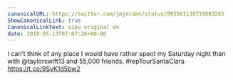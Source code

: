 ```yaml
---
canonicalURL: https://twitter.com/jmjordan/status/995561138719883265
ShowCanonicalLink: true
CanonicalLinkText: View original on
date: 2018-05-13T07:07:26+00:00
---
```

I can’t think of any place I would have rather spent my Saturday night than with @taylorswift13 and 55,000 friends. #repTourSantaClara https://t.co/9SvK1d5bw2